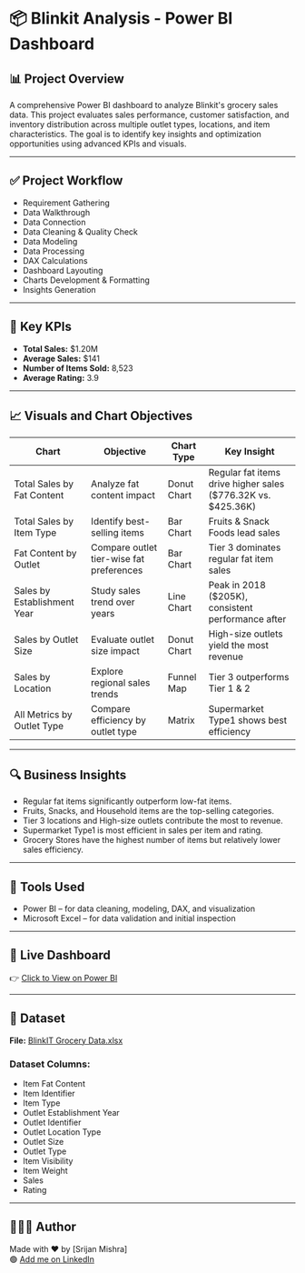 # 📦 Blinkit Analysis - Power BI Dashboard

## 📊 Project Overview
A comprehensive Power BI dashboard to analyze Blinkit's grocery sales data. This project evaluates sales performance, customer satisfaction, and inventory distribution across multiple outlet types, locations, and item characteristics. The goal is to identify key insights and optimization opportunities using advanced KPIs and visuals.

---

## ✅ Project Workflow
- Requirement Gathering  
- Data Walkthrough  
- Data Connection  
- Data Cleaning & Quality Check  
- Data Modeling  
- Data Processing  
- DAX Calculations  
- Dashboard Layouting  
- Charts Development & Formatting  
- Insights Generation  

---

## 💸 Key KPIs
- **Total Sales:** $1.20M  
- **Average Sales:** $141  
- **Number of Items Sold:** 8,523  
- **Average Rating:** 3.9  

---

## 📈 Visuals and Chart Objectives

| Chart                     | Objective                    | Chart Type   | Key Insight                                         |
|---------------------------|------------------------------|--------------|----------------------------------------------------|
| Total Sales by Fat Content | Analyze fat content impact   | Donut Chart  | Regular fat items drive higher sales ($776.32K vs. $425.36K) |
| Total Sales by Item Type   | Identify best-selling items  | Bar Chart    | Fruits & Snack Foods lead sales                     |
| Fat Content by Outlet      | Compare outlet tier-wise fat preferences | Bar Chart    | Tier 3 dominates regular fat item sales             |
| Sales by Establishment Year| Study sales trend over years | Line Chart   | Peak in 2018 ($205K), consistent performance after  |
| Sales by Outlet Size       | Evaluate outlet size impact  | Donut Chart  | High-size outlets yield the most revenue            |
| Sales by Location          | Explore regional sales trends| Funnel Map   | Tier 3 outperforms Tier 1 & 2                        |
| All Metrics by Outlet Type | Compare efficiency by outlet type | Matrix       | Supermarket Type1 shows best efficiency              |

---

## 🔍 Business Insights
- Regular fat items significantly outperform low-fat items.  
- Fruits, Snacks, and Household items are the top-selling categories.  
- Tier 3 locations and High-size outlets contribute the most to revenue.  
- Supermarket Type1 is most efficient in sales per item and rating.  
- Grocery Stores have the highest number of items but relatively lower sales efficiency.  

---

## 🧮 Tools Used
- Power BI – for data cleaning, modeling, DAX, and visualization  
- Microsoft Excel – for data validation and initial inspection  

---

## 🔗 Live Dashboard  
👉 [Click to View on Power BI](https://app.powerbi.com/links/ASd44rMTA1?ctid=1d777d2e-76a3-4622-b6b7-95a034e70e56&pbi_source=linkShare)  

---

## 📂 Dataset  
**File:** [BlinkIT Grocery Data.xlsx](https://github.com/Srijan-Business-Analysis/Blinkit-Analysis/blob/main/BlinkIT%20Grocery%20Data.xlsx)  

### Dataset Columns:
- Item Fat Content  
- Item Identifier  
- Item Type  
- Outlet Establishment Year  
- Outlet Identifier  
- Outlet Location Type  
- Outlet Size  
- Outlet Type  
- Item Visibility  
- Item Weight  
- Sales  
- Rating  

---

## 🙋🏻‍♀️ Author  
Made with ❤️ by [Srijan Mishra]  
🟢 [Add me on LinkedIn](linkedin.com/in/srijan-mishra-29225011)
